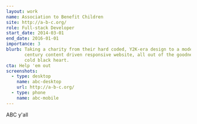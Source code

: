 ```yaml
---
layout: work
name: Association to Benefit Children
site: http://a-b-c.org/
role: Full-stack Developer
start_date: 2014-03-01
end_date: 2016-01-01
importance: 3
blurb: Taking a charity from their hard coded, Y2K-era design to a modern 21st
       century content driven responsive website, all out of the goodness of my
       cold black heart.
cta: Help 'em out
screenshots:
  - type: desktop
    name: abc-desktop
    url: http://a-b-c.org/
  - type: phone
    name: abc-mobile
---
```


ABC y'all
